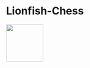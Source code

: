 # Lionfish-Chess
<a href="URL_REDIRECT" target="blank">
<img align="center" src="https://ibb.co/BLQTK05" height="100" />
</a>
